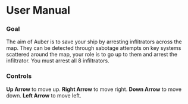 # User Manual

### Goal

The aim of Auber is to save your ship by arresting inflitrators across the map. They can be detected through sabotage attempts on key systems scattered around the map, your role is to go up to them and arrest the infiltrator. You must arrest all 8 infiltrators.

### Controls

**Up Arrow** to move up.
**Right Arrow** to move right.
**Down Arrow** to move down.
**Left Arrow** to move left.